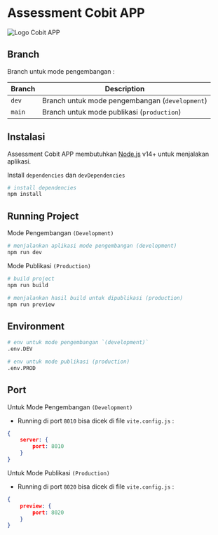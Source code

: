 # Assessment Cobit APP

![Logo Cobit APP](https://www.itcolombia.com/wp-content/uploads/2022/08/COBIT-F.png "Logo Cobit APP")                          

## Branch

Branch untuk mode pengembangan :

| Branch                          | Description                                                                                    |
| ------------------------------------ | ---------------------------------------------------------------------------------------------- |
| `dev`                   | Branch untuk mode pengembangan  (`development`)                                                 |
| `main`                   | Branch untuk mode publikasi  (`production`)                                                                           |

## Instalasi

Assessment Cobit APP membutuhkan [Node.js](https://nodejs.org/) v14+ untuk menjalakan aplikasi.

Install `dependencies` dan `devDependencies`

``` bash
# install dependencies
npm install
```

## Running Project

Mode Pengembangan `(Development)`
``` bash
# menjalankan aplikasi mode pengembangan (development)
npm run dev
```

Mode Publikasi `(Production)`
```sh
# build project
npm run build

# menjalankan hasil build untuk dipublikasi (production)
npm run preview
```

## Environment

```sh
# env untuk mode pengembangan `(development)`
.env.DEV

# env untuk mode publikasi (production)
.env.PROD
```

## Port 

 Untuk Mode Pengembangan `(Development)`
- Running di port `8010` bisa dicek di file `vite.config.js` :
```json
{
    server: {
        port: 8010
    }
}
```
 Untuk Mode Publikasi `(Production)`
- Running di port `8020` bisa dicek di file `vite.config.js` :
```json
{
    preview: {
        port: 8020
    }
}
```

